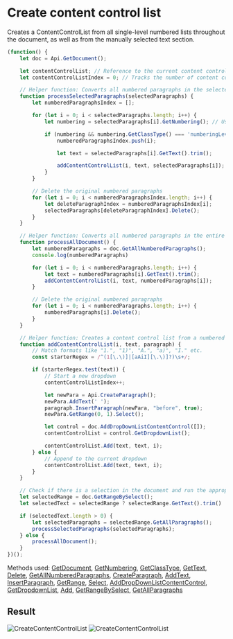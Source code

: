 # Create content control list

Creates a ContentControlList from all single-level numbered lists throughout the document, as well as from the manually selected text section.

```ts
(function() {
    let doc = Api.GetDocument();

    let contentControlList; // Reference to the current content control list (dropdown)
    let contentControlListIndex = 0; // Tracks the number of content control lists created

    // Helper function: Converts all numbered paragraphs in the selected part of the document to content control lists
    function processSelectedParagraphs(selectedParagraphs) {
        let numberedParagraphsIndex = [];

        for (let i = 0; i < selectedParagraphs.length; i++) {
            let numbering = selectedParagraphs[i].GetNumbering(); // Used to collect indexes of numbered paragraphs for deletion

            if (numbering && numbering.GetClassType() === 'numberingLevel') {
                numberedParagraphsIndex.push(i);

                let text = selectedParagraphs[i].GetText().trim();

                addContentControlList(i, text, selectedParagraphs[i]);
            }
        }

        // Delete the original numbered paragraphs
        for (let i = 0; i < numberedParagraphsIndex.length; i++) {
            let deleteParagraphIndex = numberedParagraphsIndex[i];
            selectedParagraphs[deleteParagraphIndex].Delete();
        }
    }

    // Helper function: Converts all numbered paragraphs in the entire document into content control lists
    function processAllDocument() {
        let numberedParagraphs = doc.GetAllNumberedParagraphs();
        console.log(numberedParagraphs)

        for (let i = 0; i < numberedParagraphs.length; i++) {
            let text = numberedParagraphs[i].GetText().trim();
            addContentControlList(i, text, numberedParagraphs[i]);
        }

        // Delete the original numbered paragraphs
        for (let i = 0; i < numberedParagraphs.length; i++) {
            numberedParagraphs[i].Delete();
        }
    }

    // Helper function: Creates a content control list from a numbered paragraph
    function addContentControlList(i, text, paragraph) {
        // Match formats like "1.", "1)", "A.", "a)", "I." etc.
        const starterRegex = /^(1[\.\)]|[aAiI][\.\)]?)\s+/;

        if (starterRegex.test(text)) {
            // Start a new dropdown
            contentControlListIndex++;

            let newPara = Api.CreateParagraph();
            newPara.AddText(' ');
            paragraph.InsertParagraph(newPara, "before", true);
            newPara.GetRange(0, 1).Select();

            let control = doc.AddDropDownListContentControl([]);
            contentControlList = control.GetDropdownList();

            contentControlList.Add(text, text, i);
        } else {
            // Append to the current dropdown
            contentControlList.Add(text, text, i);
        }
    }

    // Check if there is a selection in the document and run the appropriate function
    let selectedRange = doc.GetRangeBySelect();
    let selectedText = selectedRange ? selectedRange.GetText().trim() : "";

    if (selectedText.length > 0) {
        let selectedParagraphs = selectedRange.GetAllParagraphs();
        processSelectedParagraphs(selectedParagraphs);
    } else {
        processAllDocument();
    }
})();
```

Methods used: [GetDocument](/site/docs/office-api/usage-api/text-document-api/Api/Methods/GetDocument.md), [GetNumbering](/site/docs/office-api/usage-api/text-document-api/ApiParagraph/Methods/GetNumbering.md), [GetClassType](/site/docs/office-api/usage-api/text-document-api/ApiNumberingLevel/Methods/GetClassType.md), [GetText](/site/docs/office-api/usage-api/text-document-api/ApiParagraph/Methods/GetText.md), [Delete](/site/docs/office-api/usage-api/text-document-api/ApiParagraph/Methods/Delete.md), [GetAllNumberedParagraphs](/site/docs/office-api/usage-api/text-document-api/ApiDocument/Methods/GetAllNumberedParagraphs.md), [CreateParagraph](/site/docs/office-api/usage-api/text-document-api/Api/Methods/CreateParagraph.md), [AddText](/site/docs/office-api/usage-api/text-document-api/ApiParagraph/Methods/AddText.md), [InsertParagraph](/site/docs/office-api/usage-api/text-document-api/ApiParagraph/Methods/InsertParagraph.md), [GetRange](/site/docs/office-api/usage-api/text-document-api/ApiParagraph/Methods/GetRange.md), [Select](/site/docs/office-api/usage-api/text-document-api/ApiRange/Methods/Select.md), [AddDropDownListContentControl](/site/docs/office-api/usage-api/text-document-api/ApiDocument/Methods/AddDropDownListContentControl.md), [GetDropdownList](/site/docs/office-api/usage-api/text-document-api/ApiInlineLvlSdt/Methods/GetDropdownList.md), [Add](/site/docs/office-api/usage-api/text-document-api/ApiContentControlList/Methods/Add.md), [GetRangeBySelect](/site/docs/office-api/usage-api/text-document-api/ApiDocument/Methods/GetRangeBySelect.md), [GetAllParagraphs](/site/docs/office-api/usage-api/text-document-api/ApiRange/Methods/GetAllParagraphs.md)

## Result

![CreateContentControlList](/assets/images/plugins/create-content-control-list.png#gh-light-mode-only)
![CreateContentControlList](/assets/images/plugins/create-content-control-list.dark.png#gh-dark-mode-only)